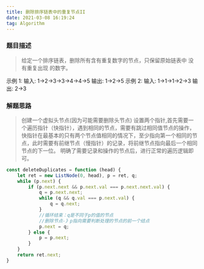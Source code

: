```yaml
---
title: 删除排序链表中的重复节点II
date: 2021-03-08 16:19:24
tag: Algorithm
---
```


### 题目描述
>给定一个排序链表，删除所有含有重复数字的节点，只保留原始链表中 没有重复出现 的数字。

示例 1:
输入: 1->2->3->3->4->4->5
输出: 1->2->5
示例 2:
输入: 1->1->1->2->3
输出: 2->3

### 解题思路
>创建一个虚拟头节点(因为可能需要删除头节点)
设置两个指针,首先需要一个遍历指针（快指针），遇到相同的节点，需要有跳过相同值节点的操作，
快指针在最基本的只有两个节点值相同的情况下，至少指向第一个相同的节点，此时需要有前继节点（慢指针）的记录，将前继节点指向最后一个相同节点的下一位。
明确了需要记录和操作的节点后，进行正常的遍历逻辑即可。

```js
const deleteDuplicates = function (head) {
    let ret = new ListNode(0, head), p = ret, q;
    while (p.next) {
        if (p.next.next && p.next.val === p.next.next.val) {
            q = p.next.next;
            while (q && q.val === p.next.val) {
                q = q.next;
            }            
            //循环结束：q是不同于p的值的节点
            //删除节点-》p指向需要判断处理的节点的前一个结点
            p.next = q;
        } else {
            p = p.next;
        }
    }
    return ret.next;
}
```
